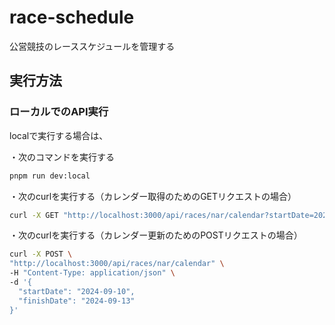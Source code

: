 # race-schedule

公営競技のレーススケジュールを管理する

## 実行方法

### ローカルでのAPI実行

localで実行する場合は、

・次のコマンドを実行する

```bash
pnpm run dev:local
```

・次のcurlを実行する（カレンダー取得のためのGETリクエストの場合）

```bash
curl -X GET "http://localhost:3000/api/races/nar/calendar?startDate=2024-09-01&finishDate=2024-09-30"
```

・次のcurlを実行する（カレンダー更新のためのPOSTリクエストの場合）

```bash
curl -X POST \
"http://localhost:3000/api/races/nar/calendar" \
-H "Content-Type: application/json" \
-d '{
  "startDate": "2024-09-10",
  "finishDate": "2024-09-13"
}'
```
